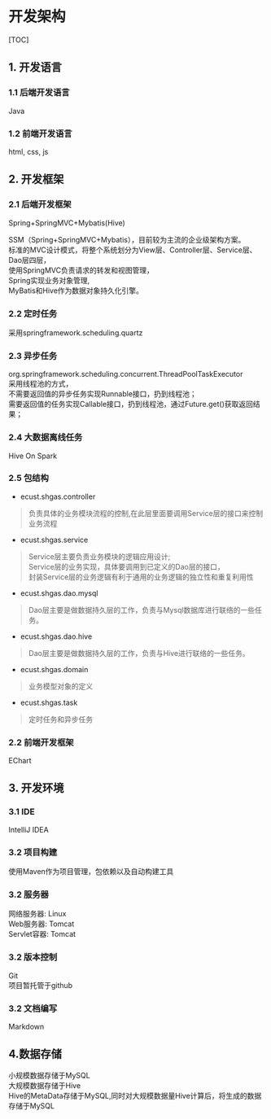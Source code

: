 开发架构
=============

[TOC]
## 1. 开发语言

### 1.1 后端开发语言 
Java

### 1.2 前端开发语言 
html, css, js

## 2. 开发框架

### 2.1 后端开发框架
Spring+SpringMVC+Mybatis(Hive)<br>

SSM（Spring+SpringMVC+Mybatis），目前较为主流的企业级架构方案。<br>
标准的MVC设计模式，将整个系统划分为View层、Controller层、Service层、Dao层四层，<br>
使用SpringMVC负责请求的转发和视图管理，<br>
Spring实现业务对象管理,<br>
MyBatis和Hive作为数据对象持久化引擎。

### 2.2 定时任务
采用springframework.scheduling.quartz

### 2.3 异步任务
org.springframework.scheduling.concurrent.ThreadPoolTaskExecutor<br>
采用线程池的方式，<br>
不需要返回值的异步任务实现Runnable接口，扔到线程池；<br>
需要返回值的任务实现Callable接口，扔到线程池，通过Future.get()获取返回结果；

### 2.4 大数据离线任务
Hive On Spark

### 2.5 包结构

*  ecust.shgas.controller

> 负责具体的业务模块流程的控制,在此层里面要调用Service层的接口来控制业务流程

*  ecust.shgas.service

> Service层主要负责业务模块的逻辑应用设计;<br>
Service层的业务实现，具体要调用到已定义的Dao层的接口，<br>
封装Service层的业务逻辑有利于通用的业务逻辑的独立性和重复利用性

*  ecust.shgas.dao.mysql

> Dao层主要是做数据持久层的工作，负责与Mysql数据库进行联络的一些任务。

*  ecust.shgas.dao.hive

> Dao层主要是做数据持久层的工作，负责与Hive进行联络的一些任务。

*  ecust.shgas.domain

> 业务模型对象的定义

*  ecust.shgas.task
> 定时任务和异步任务


### 2.2 前端开发框架
EChart

## 3. 开发环境
### 3.1 IDE
IntelliJ IDEA

### 3.2 项目构建
使用Maven作为项目管理，包依赖以及自动构建工具

### 3.2 服务器
网络服务器: Linux<br>
Web服务器: Tomcat<br>
Servlet容器: Tomcat<br>
 
### 3.2 版本控制
Git<br>
项目暂托管于github

### 3.2 文档编写
Markdown

## 4.数据存储
小规模数据存储于MySQL<br>
大规模数据存储于Hive<br>
Hive的MetaData存储于MySQL,同时对大规模数据量Hive计算后，将生成的数据存储于MySQL
